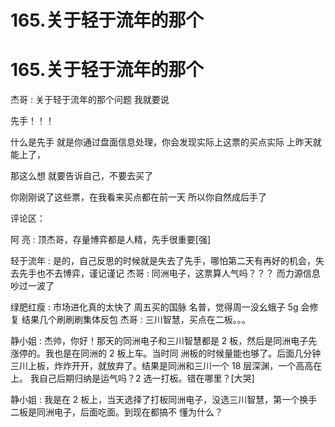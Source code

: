 # 165.关于轻于流年的那个

# 165.关于轻于流年的那个

杰哥 : 关于轻于流年的那个问题 我就要说

先手！！！

什么是先手 就是你通过盘面信息处理，你会发现实际上这票的买点实际 上昨天就能上了，

那这么想 就要告诉自己，不要去买了

你刚刚说了这些票，在我看来买点都在前一天 所以你自然成后手了

评论区：

阿 亮 : 顶杰哥，存量博弈都是人精，先手很重要[强]

轻于流年 : 是的，自己反思的时候就是失去了先手，哪怕第二天有再好的机会，失去先手也不去博弈，谨记谨记 杰哥 : 同洲电子，这票算人气吗？？？ 而力源信息吵过一波了

绿肥红瘦 : 市场进化真的太快了 周五买的国脉 名普，觉得周一没幺蛾子 5g 会修复 结果几个刷刷刷集体反包 杰哥 : 三川智慧，买点在二板。。。

静小姐 : 杰帅，你好！那天的同洲电子和三川智慧都是 2 板，然后是同洲电子先涨停的。我也是在同洲的 2 板上车。当时同 洲板的时候量能也够了。后面几分钟三川上板，炸炸开开，就放弃了。结果是同洲和三川一个 18 层深渊，一个高高在上。 我自己后期归纳是运气吗？2 选一打板。错在哪里？[大哭]

静小姐 : 我是在 2 板上，当天选择了打板同洲电子，没选三川智慧，第一个换手二板是同洲电子，后面吃面。到现在都搞不 懂为什么？